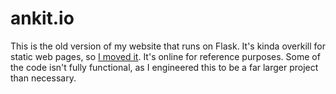 ankit.io
========

This is the old version of my website that runs on Flask. It's kinda overkill for static web pages, so [I moved it](https://github.com/ankitr/ankitr.github.io). It's online for reference purposes. Some of the code isn't fully functional, as I engineered this to be a far larger project than necessary.